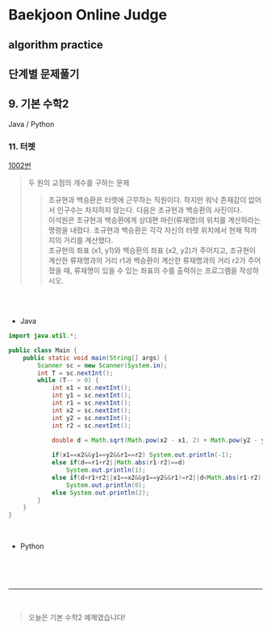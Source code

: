 # Baekjoon Online Judge

## algorithm practice

## 단계별 문제풀기

## 9. 기본 수학2

Java / Python
<br>

### 11. 터렛
[1002번](https://www.acmicpc.net/problem/1002) 
> 두 원의 교점의 개수를 구하는 문제
>> 조규현과 백승환은 터렛에 근무하는 직원이다. 하지만 워낙 존재감이 없어서 인구수는 차지하지 않는다. 다음은 조규현과 백승환의 사진이다.<br>
이석원은 조규현과 백승환에게 상대편 마린(류재명)의 위치를 계산하라는 명령을 내렸다. 조규현과 백승환은 각각 자신의 터렛 위치에서 현재 적까지의 거리를 계산했다.<br>
조규현의 좌표 (x1, y1)와 백승환의 좌표 (x2, y2)가 주어지고, 조규현이 계산한 류재명과의 거리 r1과 백승환이 계산한 류재명과의 거리 r2가 주어졌을 때, 류재명이 있을 수 있는 좌표의 수를 출력하는 프로그램을 작성하시오.

<br><br>

- Java

```java
import java.util.*;

public class Main {
	public static void main(String[] args) {
		Scanner sc = new Scanner(System.in);
		int T = sc.nextInt();
		while (T-- > 0) {
			int x1 = sc.nextInt();
			int y1 = sc.nextInt();
			int r1 = sc.nextInt();
			int x2 = sc.nextInt();
			int y2 = sc.nextInt();
			int r2 = sc.nextInt();

			double d = Math.sqrt(Math.pow(x2 - x1, 2) + Math.pow(y2 - y1,2));
            
			if(x1==x2&&y1==y2&&r1==r2) System.out.println(-1);
			else if(d==r1+r2||Math.abs(r1-r2)==d)
				System.out.println(1);
			else if(d>r1+r2||x1==x2&&y1==y2&&r1!=r2||d<Math.abs(r1-r2))
				System.out.println(0);
			else System.out.println(2);
		}
	}
}

``` 


<br>

- Python

```python

```


<br><br>

---

<br>


> 오늘은 기본 수학2 예제였습니다!
